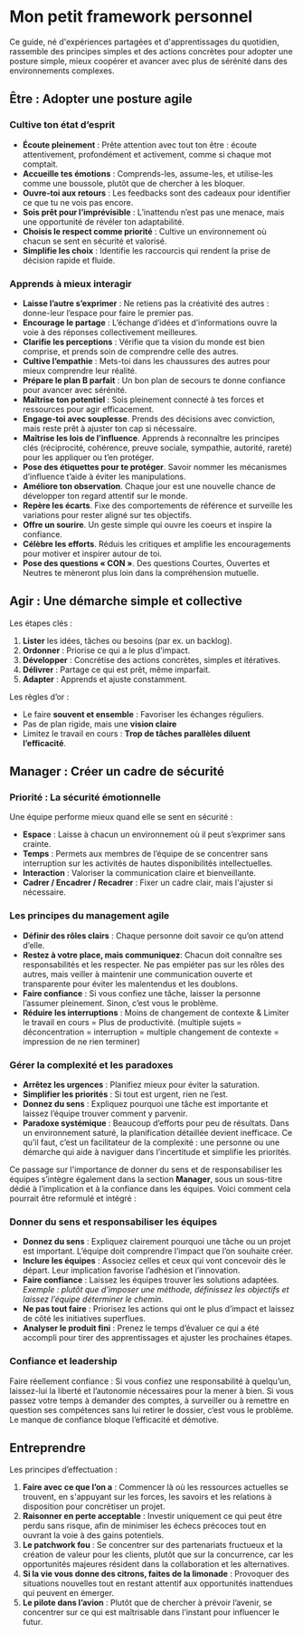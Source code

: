 # Mon petit framework personnel

Ce guide, né d'expériences partagées et d'apprentissages du quotidien, rassemble des principes simples et des actions concrètes pour adopter une posture simple, mieux coopérer et avancer avec plus de sérénité dans des environnements complexes.

## Être : Adopter une posture agile

### Cultive ton état d’esprit

* **Écoute pleinement** : Prête attention avec tout ton être : écoute attentivement, profondément et activement, comme si chaque mot comptait.
* **Accueille tes émotions** : Comprends-les, assume-les, et utilise-les comme une boussole, plutôt que de chercher à les bloquer.
* **Ouvre-toi aux retours** : Les feedbacks sont des cadeaux pour identifier ce que tu ne vois pas encore.
* **Sois prêt pour l’imprévisible** : L’inattendu n’est pas une menace, mais une opportunité de révéler ton adaptabilité.
* **Choisis le respect comme priorité** : Cultive un environnement où chacun se sent en sécurité et valorisé.
* **Simplifie les choix** : Identifie les raccourcis qui rendent la prise de décision rapide et fluide.

### Apprends à mieux interagir

* **Laisse l’autre s’exprimer** : Ne retiens pas la créativité des autres : donne-leur l’espace pour faire le premier pas.
* **Encourage le partage** : L’échange d’idées et d’informations ouvre la voie à des réponses collectivement meilleures.  
* **Clarifie les perceptions** : Vérifie que ta vision du monde est bien comprise, et prends soin de comprendre celle des autres.  
* **Cultive l’empathie** : Mets-toi dans les chaussures des autres pour mieux comprendre leur réalité.
* **Prépare le plan B parfait** :  Un bon plan de secours te donne confiance pour avancer avec sérénité.  
* **Maîtrise ton potentiel** : Sois pleinement connecté à tes forces et ressources pour agir efficacement.  
* **Engage-toi avec souplesse**. Prends des décisions avec conviction, mais reste prêt à ajuster ton cap si nécessaire.  
* **Maîtrise les lois de l’influence**. Apprends à reconnaître les principes clés (réciprocité, cohérence, preuve sociale, sympathie, autorité, rareté) pour les appliquer ou t’en protéger.  
* **Pose des étiquettes pour te protéger**. Savoir nommer les mécanismes d’influence t’aide à éviter les manipulations.  
* **Améliore ton observation**. Chaque jour est une nouvelle chance de développer ton regard attentif sur le monde.  
* **Repère les écarts**. Fixe des comportements de référence et surveille les variations pour rester aligné sur tes objectifs.  
* **Offre un sourire**. Un geste simple qui ouvre les coeurs et inspire la confiance.  
* **Célèbre les efforts**. Réduis les critiques et amplifie les encouragements pour motiver et inspirer autour de toi.  
* **Pose des questions « CON »**. Des questions Courtes, Ouvertes et Neutres te mèneront plus loin dans la compréhension mutuelle.  

## Agir : Une démarche simple et collective

Les étapes clés :

1. **Lister** les idées, tâches ou besoins (par ex. un backlog).
2. **Ordonner** : Priorise ce qui a le plus d’impact.
3. **Développer** : Concrétise des actions concrètes, simples et itératives.
4. **Délivrer** : Partage ce qui est prêt, même imparfait.
5. **Adapter** : Apprends et ajuste constamment.

Les règles d’or :

* Le faire **souvent et ensemble** : Favoriser les échanges réguliers.
* Pas de plan rigide, mais une **vision claire**
* Limitez le travail en cours : **Trop de tâches parallèles diluent l’efficacité**.

## Manager : Créer un cadre de sécurité

### Priorité : La sécurité émotionnelle

Une équipe performe mieux quand elle se sent en sécurité :

* **Espace** : Laisse à chacun un environnement où il peut s’exprimer sans crainte.
* **Temps** : Permets aux membres de l’équipe de se concentrer sans interruption sur les activités de hautes disponibilités intellectuelles.
* **Interaction** : Valoriser la communication claire et bienveillante.
* **Cadrer / Encadrer / Recadrer** : Fixer un cadre clair, mais l'ajuster si nécessaire.

### Les principes du management agile

* **Définir des rôles clairs** : Chaque personne doit savoir ce qu’on attend d’elle.
* **Restez à votre place, mais communiquez**: Chacun doit connaître ses responsabilités et les respecter. Ne pas empiéter pas sur les rôles des autres, mais veiller à maintenir une communication ouverte et transparente pour éviter les malentendus et les doublons.
* **Faire confiance** : Si vous confiez une tâche, laisser la personne l’assumer pleinement. Sinon, c’est vous le problème.
* **Réduire les interruptions** : Moins de changement de contexte & Limiter le travail en cours = Plus de productivité. (multiple sujets = déconcentration = interruption = multiple changement de contexte  = impression de ne rien terminer)

### Gérer la complexité et les paradoxes

* **Arrêtez les urgences** : Planifiez mieux pour éviter la saturation.
* **Simplifier les priorités** : Si tout est urgent, rien ne l’est.
* **Donnez du sens** : Expliquez pourquoi une tâche est importante et laissez l’équipe trouver comment y parvenir.
* **Paradoxe systémique** : Beaucoup d’efforts pour peu de résultats. Dans un environnement saturé, la planification détaillée devient inefficace. Ce qu’il faut, c’est un facilitateur de la complexité : une personne ou une démarche qui aide à naviguer dans l’incertitude et simplifie les priorités.

Ce passage sur l'importance de donner du sens et de responsabiliser les équipes s’intègre également dans la section **Manager**, sous un sous-titre dédié à l’implication et à la confiance dans les équipes. Voici comment cela pourrait être reformulé et intégré :

### Donner du sens et responsabiliser les équipes

* **Donnez du sens** : Expliquez clairement pourquoi une tâche ou un projet est important. L’équipe doit comprendre l’impact que l’on souhaite créer.
* **Inclure les équipes** : Associez celles et ceux qui vont concevoir dès le départ. Leur implication favorise l’adhésion et l’innovation.
* **Faire confiance** : Laissez les équipes trouver les solutions adaptées. *Exemple : plutôt que d’imposer une méthode, définissez les objectifs et laissez l’équipe déterminer le chemin.*
* **Ne pas tout faire** : Priorisez les actions qui ont le plus d’impact et laissez de côté les initiatives superflues.
* **Analyser le produit fini** : Prenez le temps d’évaluer ce qui a été accompli pour tirer des apprentissages et ajuster les prochaines étapes.

### Confiance et leadership

Faire réellement confiance : Si vous confiez une responsabilité à quelqu’un, laissez-lui la liberté et l’autonomie nécessaires pour la mener à bien. Si vous passez votre temps à demander des comptes, à surveiller ou à remettre en question ses compétences sans lui retirer le dossier, c’est vous le problème. Le manque de confiance bloque l’efficacité et démotive.

## Entreprendre

Les principes d’effectuation :

1. **Faire avec ce que l’on a** : Commencer là où les ressources actuelles se trouvent, en s'appuyant sur les forces, les savoirs et les relations à disposition pour concrétiser un projet.
2. **Raisonner en perte acceptable** : Investir uniquement ce qui peut être perdu sans risque, afin de minimiser les échecs précoces tout en ouvrant la voie à des gains potentiels.
3. **Le patchwork fou** : Se concentrer sur des partenariats fructueux et la création de valeur pour les clients, plutôt que sur la concurrence, car les opportunités majeures résident dans la collaboration et les alternatives.
4. **Si la vie vous donne des citrons, faites de la limonade** : Provoquer des situations nouvelles tout en restant attentif aux opportunités inattendues qui peuvent en émerger.
5. **Le pilote dans l’avion** : Plutôt que de chercher à prévoir l’avenir, se concentrer sur ce qui est maîtrisable dans l’instant pour influencer le futur.
